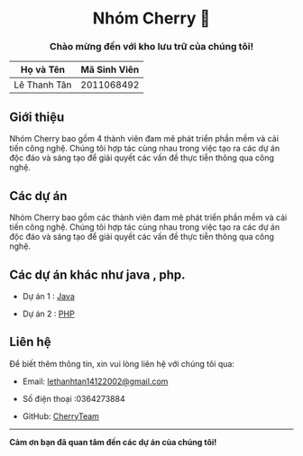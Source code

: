 <div align="center">

# Nhóm Cherry :cherries:

### Chào mừng đến với kho lưu trữ của chúng tôi!

</div>

| Họ và Tên          | Mã Sinh Viên |
| ------------------ | ------------ |
| Lê Thanh Tân       | 2011068492   |


## Giới thiệu


Nhóm Cherry bao gồm 4 thành viên đam mê phát triển phần mềm và cải tiến công nghệ. Chúng tôi hợp tác cùng nhau trong việc tạo ra các dự án độc đáo và sáng tạo để giải quyết các vấn đề thực tiễn thông qua công nghệ.

## Các dự án 

Nhóm Cherry bao gồm các thành viên đam mê phát triển phần mềm và cải tiến công nghệ. Chúng tôi hợp tác cùng nhau trong việc tạo ra các dự án độc đáo và sáng tạo để giải quyết các vấn đề thực tiễn thông qua công nghệ.

## Các dự án khác như java , php.

- Dự án 1 : [Java](https://github.com/lethanhtan14122002/Java/tree/master)

- Dự án 2 : [PHP](https://github.com/lethanhtan14122002/DA.PHP)

## Liên hệ

Để biết thêm thông tin, xin vui lòng liên hệ với chúng tôi qua:

- Email: lethanhtan14122002@gmail.com

- Số điện thoại :0364273884

- GitHub: [CherryTeam](https://github.com/lethanhtan14122002/DA.NNPTUDM)

---

**Cảm ơn bạn đã quan tâm đến các dự án của chúng tôi!**


